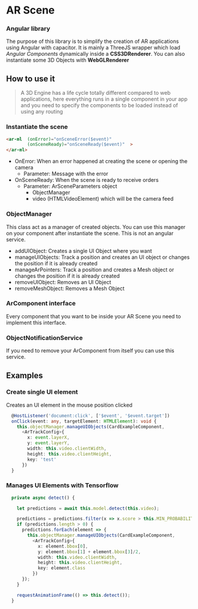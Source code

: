 # AR Scene
### Angular library
The purpose of this library is to simplify the creation of AR applications using Angular with capacitor. 
It is mainly a ThreeJS wrapper which load *Angular Components* dynamically inside a **CSS3DRenderer**.
You can also instantiate some 3D Objects with **WebGLRenderer**

## How to use it

> A 3D Engine has a life cycle totally different compared to
> web applications, here everything runs in a single component in
> your app and you need to specify the components to be loaded
> instead of using any routing

### Instantiate the scene

```html
<ar-ml  (onError)="onSceneError($event)"
		(onSceneReady)="onSceneReady($event)"  >
</ar-ml>
```

 - OnError: When an error happened at creating the scene or opening the camera
	 - Parameter: Message with the error
 - OnSceneReady: When the scene is ready to receive orders
	 - Parameter: ArSceneParameters object
		 - ObjectManager
		 - video (HTMLVideoElement) which will be the camera feed
### ObjectManager
This class act as a manager of created objects. You can use this manager on your component after instantiate the scene. This is not an angular service.
 - addUIObject: Creates a single UI Object where you want
 - manageUIObjects: Track a position and creates an UI object or changes the position if it is already created
 - manageArPointers: Track a position and creates a Mesh object or changes the position if it is already created
 - removeUIObject: Removes an UI Object
 - removeMeshObject: Removes a Mesh Object
### ArComponent interface
Every component that you want to be inside your AR Scene you need to implement this interface.
### ObjectNotificationService
If you need to remove your ArComponent from itself you can use this service.
## Examples
### Create single UI element
Creates an UI element in the mouse position clicked
```typescript
  @HostListener('document:click', ['$event', '$event.target'])
  onClick(event: any, targetElement: HTMLElement): void {
    this.objectManager.manageUIObjects(CardExampleComponent,
      <ArTrackConfig>{
        x: event.layerX,
        y: event.layerY,
        width: this.video.clientWidth,
        height: this.video.clientHeight,
        key: 'test'
      })
  }
```
### Manages UI Elements with Tensorflow
```typescript
  private async detect() {

    let predictions = await this.model.detect(this.video);

    predictions = predictions.filter(x => x.score > this.MIN_PROBABILITY_DETECT);
    if (predictions.length > 0) {
      predictions.forEach(element => {
        this.objectManager.manageUIObjects(CardExampleComponent,
          <ArTrackConfig>{
            x: element.bbox[0],
            y: element.bbox[1] + element.bbox[3]/2,
            width: this.video.clientWidth,
            height: this.video.clientHeight,
            key: element.class
          })
      });
    }

    requestAnimationFrame(() => this.detect());
  }
```
